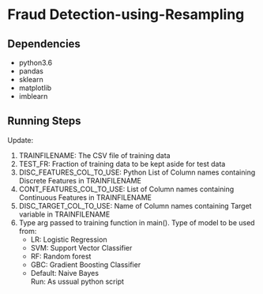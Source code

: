 # Fraud Detection-using-Resampling

## Dependencies
- python3.6
- pandas 
- sklearn
- matplotlib 
- imblearn

## Running Steps
Update:
1. TRAINFILENAME: The CSV file of training data
2. TEST_FR: Fraction of training data to be kept aside for test data 
3. DISC_FEATURES_COL_TO_USE: Python List of Column names containing Discrete Features in TRAINFILENAME
4. CONT_FEATURES_COL_TO_USE: List of Column names containing Continuous Features in TRAINFILENAME
5. DISC_TARGET_COL_TO_USE: Name of Column names containing Target variable in TRAINFILENAME
6. Type arg passed to training function in main(). Type of model to be used from:
      - LR: Logistic Regression
      - SVM: Support Vector Classifier
      - RF: Random forest
      - GBC: Gradient Boosting Classifier
      - Default: Naive Bayes<br />
Run:
As ussual python script
